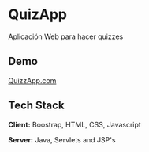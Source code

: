 
# QuizApp

Aplicación Web para hacer quizzes



## Demo

[QuizzApp.com](https://github.com/matiassingers/awesome-readme)


## Tech Stack

**Client:** Boostrap, HTML, CSS, Javascript

**Server:** Java, Servlets and JSP's

